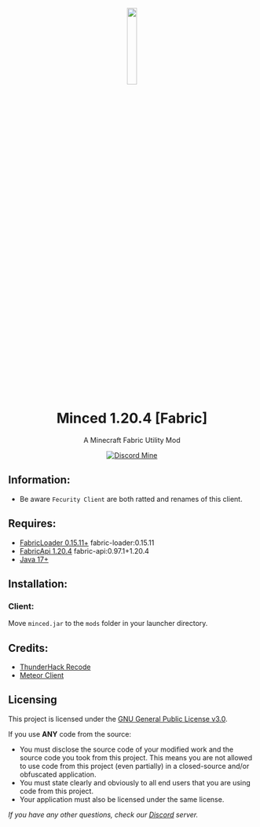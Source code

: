 <p align="center">
    <a href="https://discord.gg/QxdMmgafV3">
        <img src="https://i.imgur.com/X9KpXIB.png" style="width: 20%">
    </a>
</p>

<h1 align="center">Minced 1.20.4 [Fabric]</h1>
<p align="center">A Minecraft Fabric Utility Mod</p>

<div align="center">
    
[![Discord Mine](https://img.shields.io/discord/1012747861819150456?label=discord&logo=discord&logoColor=white)](https://discord.gg/QxdMmgafV3)

</div>

## Information:
- Be aware `Fecurity Client` are both ratted and renames of this client.

## Requires:
- [FabricLoader 0.15.11+](https://fabricmc.net/use/installer/)  fabric-loader:0.15.11
- [FabricApi 1.20.4](https://www.curseforge.com/minecraft/mc-mods/fabric-api/files/5383731)  fabric-api:0.97.1+1.20.4
- [Java 17+](https://www.oracle.com/java/technologies/javase/jdk17-archive-downloads.html)

## Installation:

### Client:
Move `minced.jar` to the `mods` folder in your launcher directory.


## Credits:
- [ThunderHack Recode](https://github.com/Pan4ur/ThunderHack-Recode)
- [Meteor Client](https://github.com/MeteorDevelopment/meteor-client)

## Licensing
This project is licensed under the [GNU General Public License v3.0](https://www.gnu.org/licenses/gpl-3.0.en.html). 

If you use **ANY** code from the source:
- You must disclose the source code of your modified work and the source code you took from this project. This means you are not allowed to use code from this project (even partially) in a closed-source and/or obfuscated application.
- You must state clearly and obviously to all end users that you are using code from this project.
- Your application must also be licensed under the same license.

*If you have any other questions, check our [Discord](https://discord.gg/QxdMmgafV3) server.*
